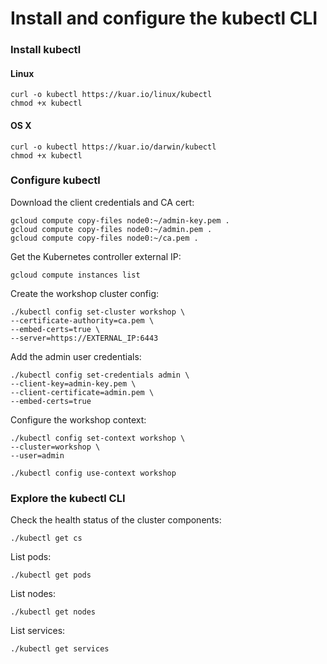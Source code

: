 # Install and configure the kubectl CLI

### Install kubectl

#### Linux

```
curl -o kubectl https://kuar.io/linux/kubectl
chmod +x kubectl
```

#### OS X

```
curl -o kubectl https://kuar.io/darwin/kubectl
chmod +x kubectl
```

### Configure kubectl

Download the client credentials and CA cert:

```
gcloud compute copy-files node0:~/admin-key.pem .
gcloud compute copy-files node0:~/admin.pem .
gcloud compute copy-files node0:~/ca.pem .
``` 

Get the Kubernetes controller external IP:

```
gcloud compute instances list
```

Create the workshop cluster config:

```
./kubectl config set-cluster workshop \
--certificate-authority=ca.pem \
--embed-certs=true \
--server=https://EXTERNAL_IP:6443
```

Add the admin user credentials:

```
./kubectl config set-credentials admin \
--client-key=admin-key.pem \
--client-certificate=admin.pem \
--embed-certs=true
```

Configure the workshop context:

```
./kubectl config set-context workshop \
--cluster=workshop \
--user=admin
```

```
./kubectl config use-context workshop
```

### Explore the kubectl CLI

Check the health status of the cluster components:

```
./kubectl get cs
```

List pods:

```
./kubectl get pods
```

List nodes:

```
./kubectl get nodes
```

List services:

```
./kubectl get services
```
